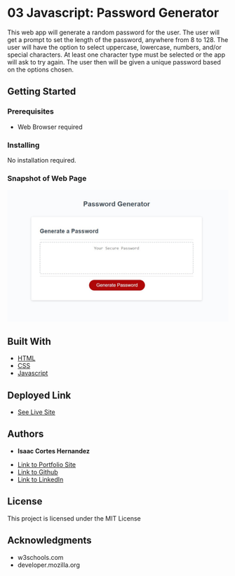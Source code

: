 # 03 Javascript: Password Generator

This web app will generate a random password for the user. The user will get a prompt to set the length of the password, anywhere from 8 to 128. The user will have the option to select uppercase, lowercase, numbers, and/or special characters. At least one character type must be selected or the app will ask to try again. The user then will be given a unique password based on the options chosen.

## Getting Started

### Prerequisites

* Web Browser required

### Installing

No installation required.

### Snapshot of Web Page

![image of webpage](/assets/img/Screenshot.jpg)


## Built With

* [HTML](https://developer.mozilla.org/en-US/docs/Web/HTML)
* [CSS](https://developer.mozilla.org/en-US/docs/Web/CSS)
* [Javascript](https://developer.mozilla.org/en-US/docs/Web/JavaScript)

## Deployed Link

* [See Live Site](https://icortes.github.io/password-generator/)


## Authors

* **Isaac Cortes Hernandez** 

- [Link to Portfolio Site](https://icortes.github.io/my-first-portfolio/)
- [Link to Github](https://github.com/icortes)
- [Link to LinkedIn](https://www.linkedin.com/in/cortes-isaac)

## License

This project is licensed under the MIT License 

## Acknowledgments

* w3schools.com
* developer.mozilla.org
